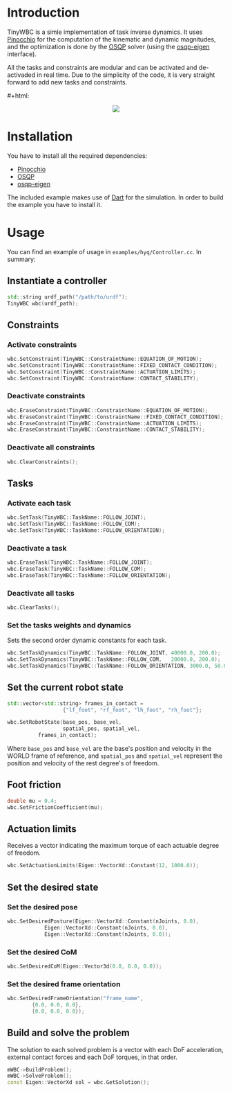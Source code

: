 # Introduction

TinyWBC is a simle implementation of task inverse dynamics. It uses 
[Pinocchio](https://github.com/stack-of-tasks/pinocchio) for the computation of
the kinematic and dynamic magnitudes, and the optimization is done by the
[OSQP](https://github.com/osqp/osqp) solver (using the 
[osqp-eigen](https://github.com/robotology/osqp-eigen) interface).

All the tasks and constraints are modular and can be activated and de-activaded
in real time. Due to the simplicity of the code, it is very straight forward to
add new tasks and constraints.

#+html: <p align="center"><img src="https://i.imgur.com/I1svniP.gif" /></p>

# Installation

You have to install all the required dependencies:

 - [Pinocchio](https://stack-of-tasks.github.io/pinocchio/download.html)
 - [OSQP](https://osqp.org/docs/installation/index.html)
 - [osqp-eigen](https://github.com/robotology/osqp-eigen#%EF%B8%8F-build-from-source-advanced)

The included example makes use of [Dart](https://dartsim.github.io/) for the
simulation. In order to build the example you have to install it.

# Usage

You can find an example of usage in `examples/hyq/Controller.cc`. In summary:

## Instantiate a controller

```cpp
std::string urdf_path("/path/to/urdf");
TinyWBC wbc(urdf_path);
```

## Constraints

### Activate constraints

```cpp
wbc.SetConstraint(TinyWBC::ConstraintName::EQUATION_OF_MOTION);
wbc.SetConstraint(TinyWBC::ConstraintName::FIXED_CONTACT_CONDITION);
wbc.SetConstraint(TinyWBC::ConstraintName::ACTUATION_LIMITS);
wbc.SetConstraint(TinyWBC::ConstraintName::CONTACT_STABILITY);
```

### Deactivate constraints

```cpp
wbc.EraseConstraint(TinyWBC::ConstraintName::EQUATION_OF_MOTION);
wbc.EraseConstraint(TinyWBC::ConstraintName::FIXED_CONTACT_CONDITION);
wbc.EraseConstraint(TinyWBC::ConstraintName::ACTUATION_LIMITS);
wbc.EraseConstraint(TinyWBC::ConstraintName::CONTACT_STABILITY);
```

### Deactivate all constraints

```cpp
wbc.ClearConstraints();
```

## Tasks

### Activate each task

```cpp
wbc.SetTask(TinyWBC::TaskName::FOLLOW_JOINT);
wbc.SetTask(TinyWBC::TaskName::FOLLOW_COM);
wbc.SetTask(TinyWBC::TaskName::FOLLOW_ORIENTATION);
```

### Deactivate a task

```cpp
wbc.EraseTask(TinyWBC::TaskName::FOLLOW_JOINT);
wbc.EraseTask(TinyWBC::TaskName::FOLLOW_COM);
wbc.EraseTask(TinyWBC::TaskName::FOLLOW_ORIENTATION);
```

### Deactivate all tasks

```cpp
wbc.ClearTasks();
```

### Set the tasks weights and dynamics

Sets the second order dynamic constants for each task.

```cpp
wbc.SetTaskDynamics(TinyWBC::TaskName::FOLLOW_JOINT, 40000.0, 200.0);
wbc.SetTaskDynamics(TinyWBC::TaskName::FOLLOW_COM,   20000.0, 200.0);
wbc.SetTaskDynamics(TinyWBC::TaskName::FOLLOW_ORIENTATION, 3000.0, 50.0);
```

## Set the current robot state

```cpp
std::vector<std::string> frames_in_contact =
                  {"lf_foot", "rf_foot", "lh_foot", "rh_foot"};

wbc.SetRobotState(base_pos, base_vel,
                  spatial_pos, spatial_vel,
		  frames_in_contact);
```

Where `base_pos` and `base_vel` are the base's position and velocity in the
WORLD frame of reference, and `spatial_pos` and `spatial_vel` represent the
position and velocity of the rest degree's of freedom.

## Foot friction

```cpp
double mu = 0.4;
wbc.SetFrictionCoefficient(mu);
```

## Actuation limits

Receives a vector indicating the maximum torque of each actuable degree of
freedom.

```cpp
wbc.SetActuationLimits(Eigen::VectorXd::Constant(12, 1000.0));
```

## Set the desired state

### Set the desired pose

```cpp
wbc.SetDesiredPosture(Eigen::VectorXd::Constant(nJoints, 0.0),
			Eigen::VectorXd::Constant(nJoints, 0.0),
			Eigen::VectorXd::Constant(nJoints, 0.0));
```

### Set the desired CoM

```cpp
wbc.SetDesiredCoM(Eigen::Vector3d(0.0, 0.0, 0.0));
```

### Set the desired frame orientation

```cpp
wbc.SetDesiredFrameOrientation("frame_name",
		{0.0, 0.0, 0.0},
		{0.0, 0.0, 0.0});
```

## Build and solve the problem

The solution to each solved problem is a vector with each DoF acceleration,
external contact forces and each DoF torques, in that order.

```cpp
mWBC->BuildProblem();
mWBC->SolveProblem();
const Eigen::VectorXd sol = wbc.GetSolution();
```
